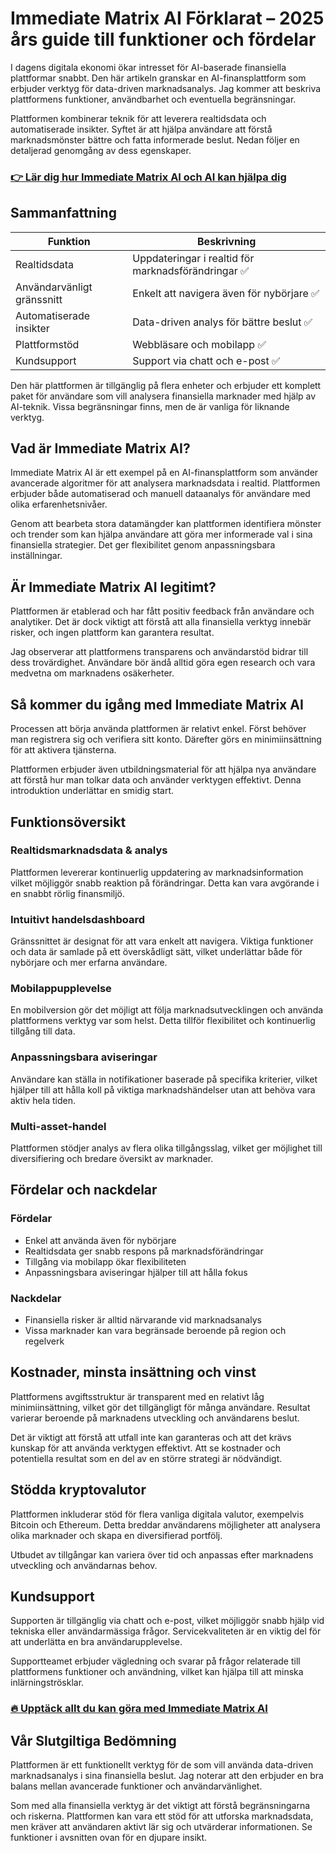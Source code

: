 # Immediate Matrix AI Förklarat – 2025 års guide till funktioner och fördelar
   
I dagens digitala ekonomi ökar intresset för AI-baserade finansiella plattformar snabbt. Den här artikeln granskar en AI-finansplattform som erbjuder verktyg för data-driven marknadsanalys. Jag kommer att beskriva plattformens funktioner, användbarhet och eventuella begränsningar.

Plattformen kombinerar teknik för att leverera realtidsdata och automatiserade insikter. Syftet är att hjälpa användare att förstå marknadsmönster bättre och fatta informerade beslut. Nedan följer en detaljerad genomgång av dess egenskaper.

### [👉 Lär dig hur Immediate Matrix AI och AI kan hjälpa dig](https://tinyurl.com/rpeve4mx)
## Sammanfattning  
| Funktion              | Beskrivning                      |  
|----------------------|---------------------------------|  
| Realtidsdata          | Uppdateringar i realtid för marknadsförändringar ✅ |  
| Användarvänligt gränssnitt | Enkelt att navigera även för nybörjare ✅ |  
| Automatiserade insikter | Data-driven analys för bättre beslut ✅ |  
| Plattformstöd         | Webbläsare och mobilapp ✅       |  
| Kundsupport           | Support via chatt och e-post ✅  |  

Den här plattformen är tillgänglig på flera enheter och erbjuder ett komplett paket för användare som vill analysera finansiella marknader med hjälp av AI-teknik. Vissa begränsningar finns, men de är vanliga för liknande verktyg.

## Vad är Immediate Matrix AI?  
Immediate Matrix AI är ett exempel på en AI-finansplattform som använder avancerade algoritmer för att analysera marknadsdata i realtid. Plattformen erbjuder både automatiserad och manuell dataanalys för användare med olika erfarenhetsnivåer.

Genom att bearbeta stora datamängder kan plattformen identifiera mönster och trender som kan hjälpa användare att göra mer informerade val i sina finansiella strategier. Det ger flexibilitet genom anpassningsbara inställningar.

## Är Immediate Matrix AI legitimt?  
Plattformen är etablerad och har fått positiv feedback från användare och analytiker. Det är dock viktigt att förstå att alla finansiella verktyg innebär risker, och ingen plattform kan garantera resultat.

Jag observerar att plattformens transparens och användarstöd bidrar till dess trovärdighet. Användare bör ändå alltid göra egen research och vara medvetna om marknadens osäkerheter.

## Så kommer du igång med Immediate Matrix AI  
Processen att börja använda plattformen är relativt enkel. Först behöver man registrera sig och verifiera sitt konto. Därefter görs en minimiinsättning för att aktivera tjänsterna.

Plattformen erbjuder även utbildningsmaterial för att hjälpa nya användare att förstå hur man tolkar data och använder verktygen effektivt. Denna introduktion underlättar en smidig start.

## Funktionsöversikt  
### Realtidsmarknadsdata & analys  
Plattformen levererar kontinuerlig uppdatering av marknadsinformation vilket möjliggör snabb reaktion på förändringar. Detta kan vara avgörande i en snabbt rörlig finansmiljö.

### Intuitivt handelsdashboard  
Gränssnittet är designat för att vara enkelt att navigera. Viktiga funktioner och data är samlade på ett överskådligt sätt, vilket underlättar både för nybörjare och mer erfarna användare.

### Mobilappupplevelse  
En mobilversion gör det möjligt att följa marknadsutvecklingen och använda plattformens verktyg var som helst. Detta tillför flexibilitet och kontinuerlig tillgång till data.

### Anpassningsbara aviseringar  
Användare kan ställa in notifikationer baserade på specifika kriterier, vilket hjälper till att hålla koll på viktiga marknadshändelser utan att behöva vara aktiv hela tiden.

### Multi-asset-handel  
Plattformen stödjer analys av flera olika tillgångsslag, vilket ger möjlighet till diversifiering och bredare översikt av marknader.

## Fördelar och nackdelar  
### Fördelar  
- Enkel att använda även för nybörjare  
- Realtidsdata ger snabb respons på marknadsförändringar  
- Tillgång via mobilapp ökar flexibiliteten  
- Anpassningsbara aviseringar hjälper till att hålla fokus  

### Nackdelar  
- Finansiella risker är alltid närvarande vid marknadsanalys  
- Vissa marknader kan vara begränsade beroende på region och regelverk  

## Kostnader, minsta insättning och vinst  
Plattformens avgiftsstruktur är transparent med en relativt låg minimiinsättning, vilket gör det tillgängligt för många användare. Resultat varierar beroende på marknadens utveckling och användarens beslut.

Det är viktigt att förstå att utfall inte kan garanteras och att det krävs kunskap för att använda verktygen effektivt. Att se kostnader och potentiella resultat som en del av en större strategi är nödvändigt.

## Stödda kryptovalutor  
Plattformen inkluderar stöd för flera vanliga digitala valutor, exempelvis Bitcoin och Ethereum. Detta breddar användarens möjligheter att analysera olika marknader och skapa en diversifierad portfölj.

Utbudet av tillgångar kan variera över tid och anpassas efter marknadens utveckling och användarnas behov.

## Kundsupport  
Supporten är tillgänglig via chatt och e-post, vilket möjliggör snabb hjälp vid tekniska eller användarmässiga frågor. Servicekvaliteten är en viktig del för att underlätta en bra användarupplevelse.

Supportteamet erbjuder vägledning och svarar på frågor relaterade till plattformens funktioner och användning, vilket kan hjälpa till att minska inlärningströsklar.

### [🔥 Upptäck allt du kan göra med Immediate Matrix AI](https://tinyurl.com/rpeve4mx)
## Vår Slutgiltiga Bedömning  
Plattformen är ett funktionellt verktyg för de som vill använda data-driven marknadsanalys i sina finansiella beslut. Jag noterar att den erbjuder en bra balans mellan avancerade funktioner och användarvänlighet.

Som med alla finansiella verktyg är det viktigt att förstå begränsningarna och riskerna. Plattformen kan vara ett stöd för att utforska marknadsdata, men kräver att användaren aktivt lär sig och utvärderar informationen. Se funktioner i avsnitten ovan för en djupare insikt.